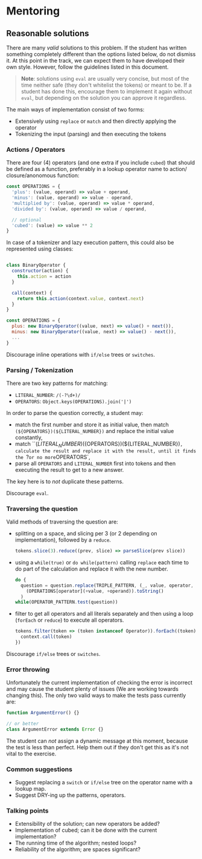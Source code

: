 # Mentoring

## Reasonable solutions

There are many _valid_ solutions to this problem. If the student has written
something completely different than the options listed below, do not dismiss it.
At this point in the track, we can expect them to have developed their own
style. However, follow the guidelines listed in this document.

> **Note**: solutions using `eval` are usually very concise, but most of the
> time neither safe (they don't whitelist the tokens) or meant to be. If a
> student has done this, encourage them to implement it again without `eval`,
> but depending on the solution you can approve it regardless.

The main ways of implementation consist of two forms:
- Extensively using `replace` or `match` and then directly applying the operator
- Tokenizing the input (parsing) and then executing the tokens

### Actions / Operators

There are four (4) operators (and one extra if you include `cubed`) that should
be defined as a function, preferably in a lookup operator name to action/
closure/anonomous function:

```javascript
const OPERATIONS = {
  'plus': (value, operand) => value + operand,
  'minus': (value, operand) => value - operand,
  'multiplied by': (value, operand) => value * operand,
  'divided by': (value, operand) => value / operand,

  // optional
  'cubed': (value) => value ** 2
}
```

In case of a tokenizer and lazy execution pattern, this could also be
represented using classes:
```javascript

class BinaryOperator {
  constructor(action) {
    this.action = action
  }

  call(context) {
    return this.action(context.value, context.next)
  }
}

const OPERATIONS = {
  plus: new BinaryOperator((value, next) => value() + next()),
  minus: new BinaryOperator((value, next) => value() - next()),
  ...
}
```

Discourage inline operations with `if/else` trees or `switches`.

### Parsing / Tokenization

There are two key patterns for matching:
- `LITERAL_NUMBER`: `/(-?\d+)/`
- `OPERATORS`: `Object.keys(OPERATIONS).join('|')`

In order to parse the question correctly, a student may:
- match the first number and store it as initial value, then match
  `(${OPERATORS})(${LITERAL_NUMBER})` and replace the initial value constantly,
- match ``(${LITERAL_NUMBER})(${OPERATORS})(${LITERAL_NUMBER})`, calculate the
  result and replace it with the result, until it finds the `?` or no more
  `OPERATORS`,
- parse all `OPERATORS` and `LITERAL_NUMBER` first into tokens and then
  executing the result to get to a new answer.

The key here is to _not_ duplicate these patterns.

Discourage `eval`.

### Traversing the question

Valid methods of traversing the question are:
- splitting on a space, and slicing per 3 (or 2 depending on implementation),
  followed by a `reduce`.
  ```javascript
  tokens.slice(3).reduce((prev, slice) => parseSlice(prev slice))
  ```

- using a `while(true)` or `do while(pattern)` calling `replace` each time to
  do part of the calculation and replace it with the new number.
  ```javascript
  do {
    question = question.replace(TRIPLE_PATTERN, (_, value, operator, operand) =>
      (OPERATIONS[operator](+value, +operand)).toString()
    )
  while(OPERATOR_PATTERN.test(question))
  ```

- filter to get all operators and all literals separately and then using a loop
  (`forEach` or `reduce`) to execute all operators.
  ```javascript
  tokens.filter(token => (token instanceof Operator)).forEach((token) => {
    context.call(token)
  })
  ```

Discourage `if/else` trees or `switches`.

### Error throwing

Unfortunately the current implementation of checking the error is incorrect and
may cause the student plenty of issues (We are working towards changing this).
The only two valid ways to make the tests pass currently are:

```javascript
function ArgumentError() {}

// or better
class ArgumentError extends Error {}
```

The student can _not_ assign a dynamic message at this moment, because the test
is less than perfect. Help them out if they don't get this as it's not vital to
the exercise.

### Common suggestions

- Suggest replacing a `switch` or `if/else` tree on the operator name with a
  lookup map.
- Suggest DRY-ing up the patterns, operators.

### Talking points

- Extensibility of the solution; can new operators be added?
- Implementation of cubed; can it be done with the current implementation?
- The running time of the algorithm; nested loops?
- Reliability of the algorithm; are spaces significant?
